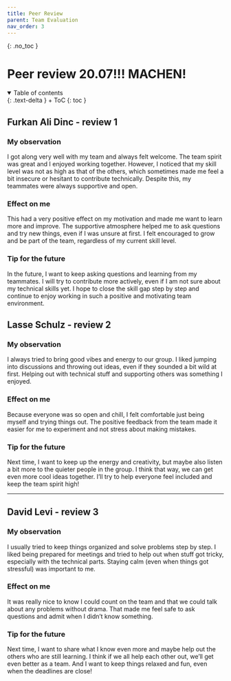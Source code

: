 ```yaml
---
title: Peer Review
parent: Team Evaluation
nav_order: 3
---
```


{: .no_toc }
# Peer review 20.07!!! MACHEN!

<details open markdown="block">
{: .text-delta }
<summary>Table of contents</summary>
+ ToC
{: toc }
</details>



## Furkan Ali Dinc - review 1

### My observation 

I got along very well with my team and always felt welcome. The team spirit was great and I enjoyed working together. However, I noticed that my skill level was not as high as that of the others, which sometimes made me feel a bit insecure or hesitant to contribute technically. Despite this, my teammates were always supportive and open.

### Effect on me 

This had a very positive effect on my motivation and made me want to learn more and improve. The supportive atmosphere helped me to ask questions and try new things, even if I was unsure at first. I felt encouraged to grow and be part of the team, regardless of my current skill level.

### Tip for the future 

In the future, I want to keep asking questions and learning from my teammates. I will try to contribute more actively, even if I am not sure about my technical skills yet. I hope to close the skill gap step by step and continue to enjoy working in such a positive and motivating team environment.

## Lasse Schulz - review 2

### My observation 

I always tried to bring good vibes and energy to our group. I liked jumping into discussions and throwing out ideas, even if they sounded a bit wild at first. Helping out with technical stuff and supporting others was something I enjoyed.

### Effect on me 

Because everyone was so open and chill, I felt comfortable just being myself and trying things out. The positive feedback from the team made it easier for me to experiment and not stress about making mistakes.

### Tip for the future 

Next time, I want to keep up the energy and creativity, but maybe also listen a bit more to the quieter people in the group. I think that way, we can get even more cool ideas together. I’ll try to help everyone feel included and keep the team spirit high!

---

## David Levi - review 3

### My observation 

I usually tried to keep things organized and solve problems step by step. I liked being prepared for meetings and tried to help out when stuff got tricky, especially with the technical parts. Staying calm (even when things got stressful) was important to me.

### Effect on me 

It was really nice to know I could count on the team and that we could talk about any problems without drama. That made me feel safe to ask questions and admit when I didn’t know something.

### Tip for the future

Next time, I want to share what I know even more and maybe help out the others who are still learning. I think if we all help each other out, we’ll get even better as a team. And I want to keep things relaxed and fun, even when the deadlines are close!